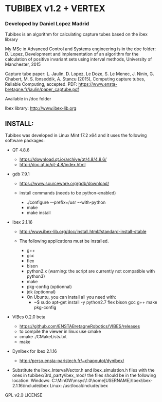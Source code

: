 # TUBIBEX v1.2 + VERTEX 
### Developed by Daniel Lopez Madrid

Tubibex is an algorithm for calculating capture tubes based on the ibex library

My MSc in Advanced Control and Systems engineering is in the doc folder:
D. Lopez, Development and implementation of an algorithm for the calculation of positive invariant sets using interval methods, University of Manchester, 2015

Capture tube paper: L. Jaulin, D. Lopez, Le Doze, S. Le Menec, J. Ninin, G. Chabert, M. S. Ibnseddik, A. Stancu (2015), Computing capture tubes, Reliable Computing, accepted. PDF: https://www.ensta-bretagne.fr/jaulin/paper_captube.pdf



Available in /doc folder


Ibex library: 	http://www.ibex-lib.org


## INSTALL:
Tubibex was developed in Linux Mint 17.2 x64 and it uses the following software packages:
	
*  QT 4.8.6
    * https://download.qt.io/archive/qt/4.8/4.8.6/
	* http://doc.qt.io/qt-4.8/index.html

* gdb 7.9.1
    * https://www.sourceware.org/gdb/download/
		
    * install commands (needs to be python-enabled)
      * ./configure --prefix=/usr --with-python
      * make
      * make install

* Ibex 2.1.16
  * http://www.ibex-lib.org/doc/install.html#standard-install-stable

  * The following applications must be installed.
    * g++
    * gcc
    * flex
    * bison
    * python2.x (warning: the script are currently not compatible with python3)
    * make
    * pkg-config (optionnal)
    * jdk (optionnal)
    * On Ubuntu, you can install all you need with:
      * ~$ sudo apt-get install -y python2.7 flex bison gcc g++ make pkg-config


* VIBes 0.2.0 beta
  * https://github.com/ENSTABretagneRobotics/VIBES/releases
  * to compile the viewer in linux use cmake 
  * cmake ./CMakeLists.txt
  * make

* DynIbex for Ibex 2.1.16
    * http://perso.ensta-paristech.fr/~chapoutot/dynibex/


* Substitute the ibex_IntervalVector.h and ibex_simulation.h files with the ones in tubibex/3rd_party/ibex_mod/
the files should be in the following location:
Windows: C:\MinGW\msys\1.0\home\[USERNAME]\Ibex\ibex-2.1.16\include\ibex
Linux: /usr/local/include/ibex

GPL v2.0 LICENSE
